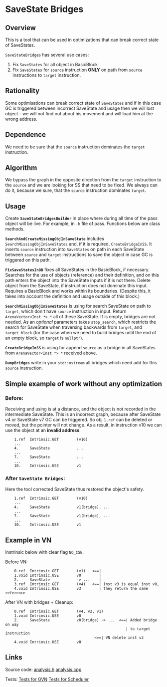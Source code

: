 # SaveState Bridges

## Overview
This is a tool that can be used in optimizations that can break correct state of SaveStates.

`SaveStateBridges` has several use cases:
1. Fix `SaveStates` for all object in BasicBlock
2. Fix `SaveStates` for `source` instruction **ONLY** on path from `source` instructions to `target` instruction.

## Rationality
Some optimisations can break correct state of `SaveStates` and if in this case GC is triggered between incorrect SaveState and usage then we will lost object - we will not find out about his movement and will load him at the wrong address.

## Dependence
We need to be sure that the `source` instruction dominates the `target` instruction.

## Algorithm
We bypass the graph in the opposite direction from the `target` instruction to the `source` and we are looking for SS that need to be fixed. We always can do it, because we sure, that the `source` instruction dominates `target`.

## Usage
Create **`SaveStateBridgesBuilder`** in place where during all time of the pass object will be live. For example, in `.h` file of pass. Functions below are class methods.

**`SearchAndCreateMissingObjInSaveState`** includes `SearchMissingObjInSaveStates` and, if it is required, `CreateBridgeInSS`. It inserts `source` instruction into `SaveStates` on path in each SaveState between `source` and `target` instructions to save the object in case GC is triggered on this path.

**`FixSaveStatesInBB`** fixes all SaveStates in the BasicBlock, if necessary. Searches for the use of objects (reference) and their definition, and on this path enters the object into the SaveState inputs if it is not there. Delete object from the SaveState, if instruction does not dominate this input. Requires a BasicBlock and works within its boundaries. (Despite this, it takes into account the definition and usage outside of this block.)

**`SearchMissingObjInSaveStates`** is using for search SaveState on path to `target`, which don't have `source` instruction in input. Return `ArenaVector<Inst *> *` all of these SaveState. If is empty, bridges are not needed. As an *optional* parameters takes `stop_search`, which restricts the search for SaveState when traversing backwards from `target`, and `target_block` (for the case when we need to build bridges until the end of an empty block, so `target` is `nullptr`).

**`CreateBridgeInSS`** is using for append `source` as a bridge in all SaveStates from `ArenaVector<Inst *> *` received above.

**`DumpBridges`** write in your `std::ostream` all bridges which need add for this `source` instruction.

## Simple example of work without any optimization

### Before:

Receiving and using is at a distance, and the object is not recorded in the intermediate SaveState. This is an incorrect graph, because after SaveState v4 or SaveState v7 GC can be triggered. So obj `1.ref` can be deleted or moved, but the pointer will not change. As a result, in instruction v10 we can use the object at an **invalid address**.
```
    1.ref  Intrinsic.GET        (v10)
    ...
    4.     SaveState            ...
    ...
    7.     SaveState            ...
    ...
    10.    Intrinsic.USE        v1
```

### After `SaveState Bridges`:
Here the tool corrected SaveState thus restored the object's safety.

```
    1.ref  Intrinsic.GET        (v10)
    ...
    4.     SaveState            v1(bridge), ...
    ...
    7.     SaveState            v1(bridge), ...
    ...
    10.    Intrinsic.USE        v1
```

## Example in VN

Instrinsic below with clear flag `NO_CSE`.

Before VN:

```
    0.ref  Intrinsic.GET        (v1)   <==|
    1.void Intrinsic.USE        v0        |
    2.     SaveState            -> ...    |
    3.ref  Intrinsic.GET        (v4)   <==| Inst v3 is equal inst v0,
    4.void Intrinsic.USE        v3        | they return the same reference
```

After VN with bridges + Cleanup:
```
    0.ref  Intrinsic.GET        (v4, v2, v1)
    1.void Intrinsic.USE        v0
    2.     SaveState            v0(bridge) -> ...  <==| Added bridge on way
                                                      | to target instruction
                                        <==| VN delete inst v3
    4.void Intrinsic.USE        v0
```

## Links

Source code:
[analysis.h](../optimizer/ir/analysis.h)
[analysis.cpp](../optimizer/ir/analysis.cpp)

Tests:
[Tests for GVN](../tests/vn_test.cpp)
[Tests for Scheduler](../tests/scheduler_test.cpp)

